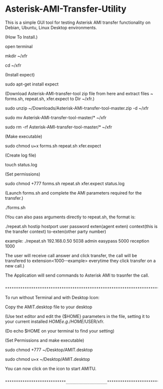 # Asterisk-AMI-Transfer-Utility

This is a simple GUI tool for testing Asterisk AMI transfer functionality on Debian, Ubuntu, Linux Desktop environments. 

(How To Install.)

open terminal

mkdir ~/xfr

cd ~/xfr

(Install expect)

sudo apt-get install expect

(Download Asterisk-AMI-transfer-tool zip file from here and extract files ~ forms.sh, repeat.sh, xfer.expect to Dir ~/xfr.)

sudo unzip ~/Downloads/Asterisk-AMI-transfer-tool-master.zip -d ~/xfr

sudo mv Asterisk-AMI-transfer-tool-master/* ~/xfr

sudo rm -rf Asterisk-AMI-transfer-tool-master/* ~/xfr

(Make executable)

sudo chmod u+x forms.sh repeat.sh xfer.expect

(Create log file)

touch status.log

(Set permissions)

sudo chmod +777 forms.sh repeat.sh xfer.expect status.log

(Launch forms.sh and complete the AMI parameters required for the transfer.)

./forms.sh

(You can also pass arguments directly to repeat.sh, the format is:

./repeat.sh hostip hostport user password exten(agent exten) context(this is the transfer context) to-exten(other party number)

example: ./repeat.sh 192.168.0.50 5038 admin easypass 5000 reception 1000

The user will receive call answer and click transfer, the call will be transfered to extension<1000--example> everytime they click transfer on a new call.)

The Application will send commands to Asterisk AMI to trasnfer the call.

                          ***********************************************************************

To run without Terminal and with Desktop Icon:

Copy the AMIT.desktop file to your desktop

(Use text editor and edit the {$HOME} parameters in the file, setting it to your current installed $HOME e.g. /HOME/$USER/xfr.

(Do echo $HOME on your terminal to find your setting)

(Set Permissions and make executable)

sudo chmod +777 ~/Desktop/AMIT.desktop

sudo chmod u+x ~/Desktop/AMIT.desktop

You can now click on the icon to start AMITU.



                        ****************************___________________*************************
